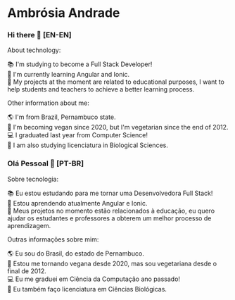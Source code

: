 <!--
**ambrosiaandrade/ambrosiaandrade** is a ✨ _special_ ✨ repository because its `README.md` (this file) appears on your GitHub profile.

Here are some ideas to get you started:

- 🔭 I’m currently working on ...
- 🌱 I’m currently learning ...
- 👯 I’m looking to collaborate on ...
- 🤔 I’m looking for help with ...
- 💬 Ask me about ...
- 📫 How to reach me: ...
- 😄 Pronouns: ...
- ⚡ Fun fact: ...
-->

# Ambrósia Andrade

### Hi there 👋 [EN-EN]

About technology:

:books: I'm studying to become a Full Stack Developer! <br />
:notebook: I'm currently learning Angular and Ionic. <br />
:dart: My projects at the moment are related to educational purposes, I want to help students and teachers to achieve a better learning process. <br />

Other information about me:

:earth_americas: I'm from Brazil, Pernambuco state. <br />
:seedling: I'm becoming vegan since 2020, but I'm vegetarian since the end of 2012. <br />
:computer: I graduated last year from Computer Science! <br />
:deciduous_tree: I am also studying licenciatura in Biological Sciences. <br />

### Olá Pessoal 👋 [PT-BR]

Sobre tecnologia:

:books: Eu estou estudando para me tornar uma Desenvolvedora Full Stack! <br />
:notebook: Estou aprendendo atualmente Angular e Ionic. <br />
:dart: Meus projetos no momento estão relacionados à educação, eu quero ajudar os estudantes e professores a obterem um melhor processo de aprendizagem. <br />

Outras informações sobre mim:

:earth_americas: Eu sou do Brasil, do estado de Pernambuco. <br />
:seedling: Estou me tornando vegana desde 2020, mas sou vegetariana desde o final de 2012. <br />
:computer: Eu me graduei em Ciência da Computação ano passado! <br />
:deciduous_tree: Eu também faço licenciatura em Ciências Biológicas. <br />
